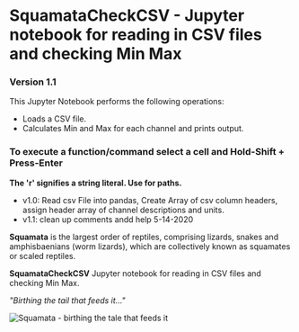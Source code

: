 # SquamataCheckCSV - Jupyter notebook for reading in CSV files and checking Min Max

### Version 1.1

This Jupyter Notebook performs the following operations:
- Loads a CSV file.
- Calculates Min and Max for each channel and prints output.


### To execute a function/command select a cell and Hold-Shift + Press-Enter

**The 'r' signifies a string literal. Use for paths.**

- v1.0: Read csv File into pandas, Create Array of csv column headers, assign header array of channel descriptions and units.
- v1.1: clean up comments andd help 5-14-2020

**Squamata** is the largest order of reptiles, comprising lizards, snakes and amphisbaenians (worm lizards), which are collectively known as squamates or scaled reptiles.

**SquamataCheckCSV** Jupyter notebook for reading in CSV files and checking Min Max.

*"Birthing the tail that feeds it..."* 

![Squamata - birthing the tale that feeds it](https://github.com/pbrown-usgs/SquamataAssemblyAMT/blob/master/SquamataLemniscateOuroboros.png)

